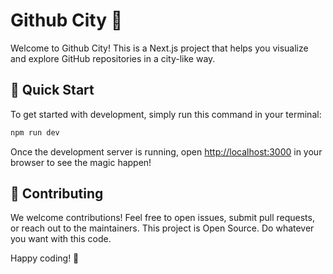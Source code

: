 # Github City 🌟

Welcome to Github City! This is a Next.js project that helps you visualize and explore GitHub repositories in a city-like way.

## 🚀 Quick Start

To get started with development, simply run this command in your terminal:

```bash
npm run dev
```

Once the development server is running, open [http://localhost:3000](http://localhost:3000) in your browser to see the magic happen!

## 🤝 Contributing

We welcome contributions! Feel free to open issues, submit pull requests, or reach out to the maintainers.
This project is Open Source. Do whatever you want with this code.

Happy coding! 🎉
